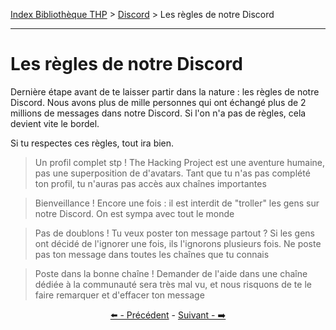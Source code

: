 [Index Bibliothèque THP](https://github.com/TheHackingProject/bibliotheque-THP/wiki) > [Discord](https://github.com/TheHackingProject/bibliotheque-THP/wiki/tuto_discord) > Les règles de notre Discord

___

# Les règles de notre Discord

Dernière étape avant de te laisser partir dans la nature : les règles de notre Discord. Nous avons plus de mille personnes qui ont échangé plus de 2 millions de messages dans notre Discord. Si l'on n'a pas de règles, cela devient vite le bordel. 

Si tu respectes ces règles, tout ira bien.

>Un profil complet stp ! The Hacking Project est une aventure humaine, pas une superposition de d'avatars. Tant que tu n'as pas complété ton profil, tu n'auras pas accès aux chaînes importantes

>Bienveillance ! Encore une fois : il est interdit de "troller" les gens sur notre Discord. On est sympa avec tout le monde

>Pas de doublons ! Tu veux poster ton message partout ? Si les gens ont décidé de l'ignorer une fois, ils l'ignorons plusieurs fois. Ne poste pas ton message dans toutes les chaînes que tu connais

>Poste dans la bonne chaîne ! Demander de l'aide dans une chaîne dédiée à la communauté sera très mal vu, et nous risquons de te le faire remarquer et d'effacer ton message


<div align="center">

[⬅️ - Précédent](https://github.com/TheHackingProject/bibliotheque-THP/wiki/formatage) - [Suivant - ➡️](https://github.com/TheHackingProject/bibliotheque-THP/wiki/respect_des_regles)

</div>